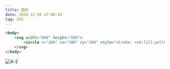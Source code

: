 ```yaml
---
title: 圆形
date: 2020-12-30 17:00:19
tag: SVG
---
```


><circle cx cy r>

```html
<body>
    <svg width="800" height="600">
        <circle r="200" cx="300" cy="300" style="stroke: red;fill:yellow"></circle>
    </svg>
</body>
```

![4-2](/assets/html5Img/svgImg/4-2.png "4-2")